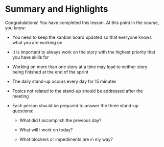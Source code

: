 # Summary and Highlights
Congratulations! You have completed this lesson. At this point in the course, you know: 

- You need to keep the kanban board updated so that everyone knows what you are working on

- It is important to always work on the story with the highest priority that you have skills for

- Working on more than one story at a time may lead to neither story being finished at the end of the sprint 

- The daily stand-up occurs every day for 15 minutes

- Topics not related to the stand-up should be addressed after the meeting

- Each person should be prepared to answer the three stand-up questions:

  - What did I accomplish the previous day? 

  - What will I work on today? 

  - What blockers or impediments are in my way?
